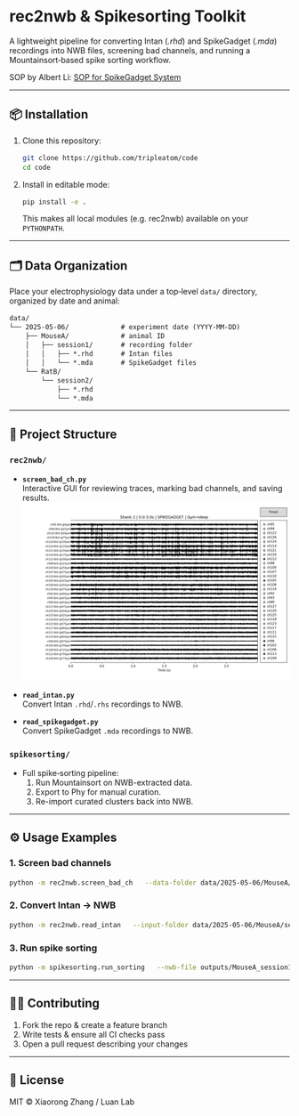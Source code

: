 # rec2nwb & Spikesorting Toolkit

A lightweight pipeline for converting Intan (*.rhd*) and SpikeGadget (*.mda*) recordings into NWB files, screening bad channels, and running a Mountainsort‑based spike sorting workflow.

SOP by Albert Li: [SOP for SpikeGadget System](https://docs.google.com/document/d/1WlWxgnbquz-oRtNNQ2TsxFg1TqT9nE_1mHZNpW5bork/edit?usp=sharing)

---

## 📦 Installation

1. Clone this repository:
   ```bash
   git clone https://github.com/tripleatom/code
   cd code
   ```
2. Install in editable mode:
   ```bash
   pip install -e .
   ```
   This makes all local modules (e.g. rec2nwb) available on your `PYTHONPATH`.

---

## 🗂️ Data Organization

Place your electrophysiology data under a top‑level `data/` directory, organized by date and animal:

```
data/
└── 2025-05-06/             # experiment date (YYYY-MM-DD)
    ├── MouseA/             # animal ID
    │   ├── session1/       # recording folder
    │   │   ├── *.rhd       # Intan files
    │   │   └── *.mda       # SpikeGadget files
    └── RatB/
        └── session2/
            ├── *.rhd
            └── *.mda
```

---

## 📁 Project Structure

### `rec2nwb/`

- **`screen_bad_ch.py`**  
  Interactive GUI for reviewing traces, marking bad channels, and saving results.  
  ![Bad channel screening](images/bad_channel.png)

- **`read_intan.py`**  
  Convert Intan `.rhd`/`.rhs` recordings to NWB.

- **`read_spikegadget.py`**  
  Convert SpikeGadget `.mda` recordings to NWB.

### `spikesorting/`

- Full spike‑sorting pipeline:
  1. Run Mountainsort on NWB-extracted data.
  2. Export to Phy for manual curation.
  3. Re-import curated clusters back into NWB.

---

## ⚙️ Usage Examples

### 1. Screen bad channels
```bash
python -m rec2nwb.screen_bad_ch   --data-folder data/2025-05-06/MouseA/session1   --impedance-file data/2025-05-06/MouseA/session1/impedance.csv
```

### 2. Convert Intan → NWB
```bash
python -m rec2nwb.read_intan   --input-folder data/2025-05-06/MouseA/session1   --output-file outputs/MouseA_session1.nwb
```

### 3. Run spike sorting
```bash
python -m spikesorting.run_sorting   --nwb-file outputs/MouseA_session1.nwb
```

---

## 🙋‍♂️ Contributing

1. Fork the repo & create a feature branch  
2. Write tests & ensure all CI checks pass  
3. Open a pull request describing your changes

---

## 📄 License

MIT © Xiaorong Zhang / Luan Lab
